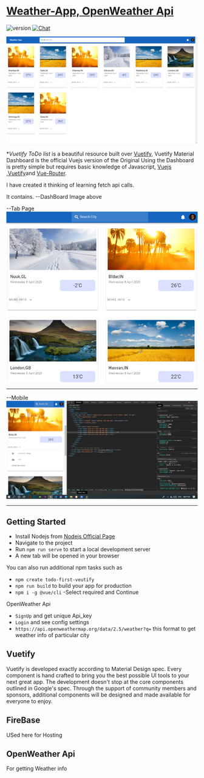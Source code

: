 # [Weather-App, OpenWeather Api](https://chiraghs.me)

![version](https://img.shields.io/badge/version-1.0-blue.svg)   [![Chat](https://img.shields.io/badge/chat-on%20instagram-7289da.svg)](https://www.instagram.com/chirag_hs_/?hl=en)

![Product Gif](/images/main.png)


**Vuetify ToDo list*  is a beautiful resource built over [Vuetify](https://vuetifyjs.com/en/), Vuetify Material Dashboard is the official Vuejs version of the Original  Using the Dashboard is pretty simple but requires basic knowledge of Javascript, [Vuejs](https://vuejs.org/v2/guide/) ,[Vuetify](https://vuetifyjs.com/)and [Vue-Router](https://router.vuejs.org/en/).

I have created it thinking of learning fetch api calls.

It contains.
--DashBoard Image above 

--Tab Page
![Product Gif](/images/tab.png)


------------------------------------------------------------

--Mobile 
![Product Gif](/images/responsive.png)


------------------------------------------------------------


## Getting Started
- Install Nodejs from [Nodejs Official Page](https://nodejs.org/en/)
- Navigate to the project
- Run `npm run serve` to start a local development server
- A new tab will be opened in your browser

You can also run additional npm tasks such as
- `npm create todo-first-veutify`
- `npm run build` to build your app for production
- `npm i -g @vue/cli`
-Select required and Continue

OpenWeather Api

- `SignUp` and get unique Api_key
- `Login` and see config settings
- `https://api.openweathermap.org/data/2.5/weather?q=` this format to get weather info of particular city

## Vuetify
Vuetify is developed exactly according to Material Design spec. Every component is hand crafted to bring you the best possible UI tools to your next great app. The development doesn't stop at the core components outlined in Google's spec. Through the support of community members and sponsors, additional components will be designed and made available for everyone to enjoy.

## FireBase
USed here for Hosting

## OpenWeather Api
For getting Weather info
